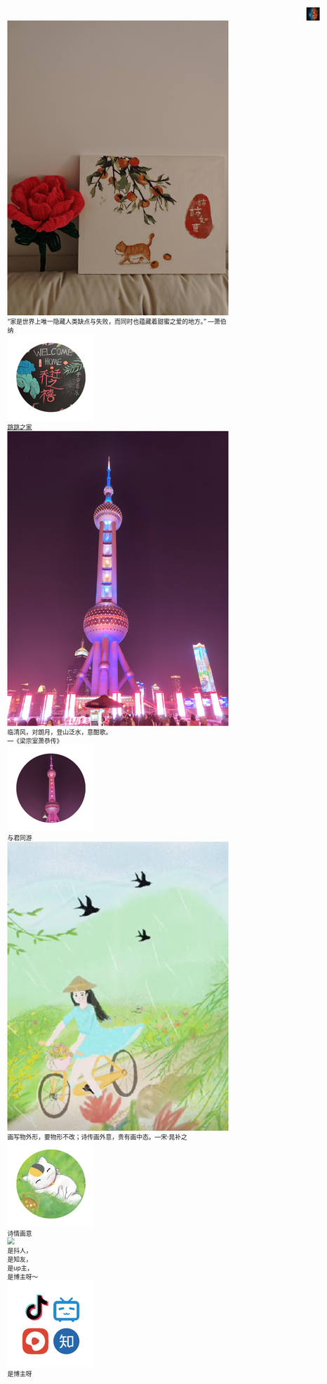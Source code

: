 <html>
<style>
    /* Application header should be static for the landing page */
    /*.md-header {
      position: initial;
    }*/
    /*.md-header {
    display: none;
}*/

    /* Remove spacing, as we cannot hide it completely */
    .md-main__inner {
      margin: 0;
    }

    /* Hide main content for now */
    .md-content {
      display: none;
    }

    /* Hide table of contents */
    @media screen and (min-width: 60em) {
      .md-sidebar--secondary {
        display: none;
      }
    }

    /* Hide navigation */
    @media screen and (min-width: 76.25em) {
      .md-sidebar--primary {
        display: none;
      }
    }

.card:hover {
	background-color:rgb(203,204,246);
}

    .card {  
        display: flex;  
        padding: 10px;  
        background-color: rgb(243,245,251);  
        border-radius: 5px;  
        box-shadow: 0 2px 5px rgba(0, 0, 0, 0.1); /* 为卡片添加阴影效果 */  
        width: calc(50% - 10px); /* 使卡片占据一半减去间距的宽度 */  
        margin-bottom: 20px; 
    }
    .card-icon{  
        margin: 30px 10px; 
        width: 60px; /* 圆的直径 */  
        height: 60px; /* 圆的直径 */  
        border-radius: 80%; /* 设置为50%来创建圆形 */  
        overflow: hidden; /* 隐藏超出容器的内容 */  
        background-color: #ffffff;
    }

    .card-icon img {  
        width:  50px;
        height: 50px;
        display: block; /* 消除图片下方的默认间距 */  
    } 

    .card-container {  
        display: flex; /* 使用Flexbox布局使卡片并排 */  
        justify-content: space-between; /* 可选：调整卡片之间的间距 */  
        gap: 30px; /* 可选：使用gap属性设置卡片之间的间距（注意：这个属性在一些旧浏览器中可能不受支持，你可以使用margin代替） */  
    }  
    .card-link {
        display: block; /* 或者使用 inline-block，取决于你的布局需求 */  
        text-decoration: none; /* 移除下划线 */  
        color: inherit; /* 继承父元素颜色，防止链接颜色影响文本颜色 */  
    } 
    .card-text {  
        flex: 1; /* 文字部分占据剩余空间 */ 
    }  
    .card-text h2 {  
        margin-left: 20px; /* 将图片在容器中垂直和水平居中 */ 
        margin-top: 20px;
        color:rgb(46,61,64);
        font-size: 16px; /* 字体大小 */  
        font-weight: bold; /* 加粗效果 */ 
    }  
    .card-text p { 
        margin-left: 20px; /* 将图片在容器中垂直和水平居中 */ 
        color:rgb(84,61,94);
        font-size: 14px; /* 字体大小 */  
    }

.myButton:hover {
	background:linear-gradient(to bottom, #e9e9e9 5%, #f9f9f9 100%);
	background-color:#e9e9e9;
}
.myButton:active {
	position:relative;
	top:1px;
}
.myButton {
  width: calc(40% - 10px);
  height: 50px;
	box-shadow:inset 0px 1px 0px 0px #ffffff;
	background-color:#ffffff;
	border-radius:10px;
	border:1px solid #dcdcdc;
	display:inline-block;
	/* font-weight:bold; */
	padding:6px 24px;
  cursor: pointer; /* 鼠标悬停时显示小手 */ 
  overflow: auto; /* 清除浮动效果 */   
}

.button-text {  
  float: left; /* 左侧控件浮动到左侧 */  
	color:rgb(52,119,141);
	font-family:Arial;
	font-size:16px;
  /* text-decoration:none; */
	text-shadow:0px 1px 0px #ffffff;
  margin-top: 8px;
}  
.button-icon {  
    width: 20px; /* 圆的直径 */  
    height:20px; /* 圆的直径 */  
    float: right; /* 右侧控件浮动到右侧 */
    margin-top: 8px;
}  

.myButton2 {
  height: 50px;
  line-height: 40px; /* 设置行高与容器高度相同 */  
	box-shadow:inset 0px 1px 0px 0px #a4e271;
	background-color:rgb(52,119,141);
	border-radius:6px;
	display:inline-block;
	cursor:pointer;
	color:#ffffff;
	font-family:Arial;
	font-size:15px;
	font-weight:bold;
	padding:6px 24px;
	/* text-decoration:none; */
	text-shadow:0px 1px 0px #528009;
}

.myButton2:hover {
	background-color:rgb(46,61,64);
}
.myButton2:active {
	position:relative;
	top:1px;
}

  .hover-box {  
    display: inline-flex;  
    flex-direction: column;  
    align-items: center;  
    justify-content: center;  
    padding: 20px; /* Adjust to your needs */  
    border: 1px solid #ccc; /* Optional border */  
    transition: background-color 0.3s ease;  
    width: calc(50% - 20px); /* 使卡片占据一半减去间距的宽度 */ 
    height: 120px;
    border-radius:10px;
  }  
  
  .hover-box:hover {  
    background-color: #f0f0f0; /* Change to your desired hover color */  
  }  
  
  .hover-box img {  
    margin-bottom: -15px; /* Adjust to your needs */  
  }  

  /* 图片样式 */  
.image-right {  
  /* margin-left:50px;*/
  margin-top:-100px; 
  position: absolute;  
  right: 5%; /* 与页面右侧有10%的间距 */  
  top: 48%; /* 可选：如果你想要图片垂直居中，可以使用transform来调整 */  
  transform: translateY(-50%); /* 可选：配合top: 50%使用，实现垂直居中 */  
  /* 其他样式，如宽度、高度等，可以根据需要添加 */  
}

/*Protocols section*/
  /*@media screen and (min-width: 992px) {*/
    .lg--mb--105 {
        margin-bottom: 105px;
    }
/*}*/

/*@media screen and (min-width: 200px) {
  .xxs--mb--45 {
      margin-bottom: 45px;
  }
}*/

*, *::before, *::after {
  box-sizing: border-box;
}

.b--double-layer {
  position: relative;
}

.b--double-layer__ft-items {
  position: relative;
  z-index: 5;
}

  .container {
      max-width: 960px;
  }

.container {
  width: 100%;
  padding-right: 60px;
  padding-left: 60px;
  margin-right: auto;
  margin-left: auto;
}

@media (max-width: 1700px) {
  .row {
      width: auto;
  }
}

.row {
  display: flex;
  flex-wrap: wrap;
  margin-right: -15px;
  margin-left: -15px;
}

@media (min-width: 576px) {
  .col-sm-12 {
      flex: 0 0 100%;
      max-width: 100%;
  }
}

.col-sm-12 {
  position: relative;
  width: 100%;
  padding-right: 15px;
  padding-left: 15px;
}

.b--font-third--color-primary {
  color: #0a2d72;
}

.b--font-third {
  font-family: "Abel", sans-serif !important;
  font-size: 50px;
  line-height: 1.09;
  letter-spacing: normal;
}

@media screen and (min-width: 992px) {
  .lg--mb--45 {
      margin-bottom: 45px;
  }
}

@media screen and (min-width: 200px) {
  .xxs--mb--15 {
      margin-bottom: 15px;
  }
}

.col-sm-12 h2 {
  margin: 0;
  font-weight: 500;
}

@media (min-width: 576px) {
  .col-sm-8 {
      flex: 0 0 66.66667%;
      max-width: 66.66667%;
  }
}

.col-sm-8 {
  position: relative;
  width: 100%;
  padding-right: 15px;
  padding-left: 15px;
}

@media screen and (min-width: 200px) {
  .xxs--mb--45 {
      margin-bottom: 45px;
  }
}

.b--font-sixth--color-third {
  color: #000000;
}

.b--font-sixth {
  font-family: "Arial", sans-serif;
  font-size: 16px;
  line-height: 1.5;
  letter-spacing: normal;
}

.col-sm-8 P {
  margin: 0;
  padding: 0;
}

@media (min-width: 992px) {
  .col-lg-3 {
      flex: 0 0 25%;
      max-width: 25%;
  }
}

.col-6, .col-lg-3 {
  position: relative;
  width: 100%;
  padding-right: 15px;
  padding-left: 15px;
}

@media screen and (min-width: 200px) {
  .xxs--mb--30 {
      margin-bottom: 30px;
  }
}

.b--card-secondary {
  display: block;
  padding-left: 15px;
  padding-right: 15px;
}

.col-lg-3 a {
  color: #007bff;
  text-decoration: none;
  outline: 0px;
  box-shadow: none;
  transition: all 0.4s ease-out;
}

.b--card-secondary__hd {
  margin-bottom: 20px;
  height: 70px;
  background-position: center;
  background-repeat: no-repeat;
  background-size: contain;
  overflow: hidden;
}

.b--card-secondary__ft:hover {
  background-color:rgb(203,204,246);
}

.b--card-secondary__ft {
  transition: all 0.3s ease-in-out;
  background: #ce1818;
  padding: 10px;
  position: relative;
}

.b--card-secondary__ft__title {
  font-size: 12px;
  color: #ffffff;
}

.b--card-secondary__ft h3 {
  margin: 0;
  font-weight: 500;
  line-height: 1.2;
  padding: 0;
}

.b--card-secondary__ft__icon {
  opacity: 0;
  transform: scale(0.6) translate(0px, -6px);
  transition: all .5s ease-in-out;
  position: absolute;
  right: 2px;
  top: 5px;
}

/*.b--card-secondary__ft__icon::before {
  color: #ffffff;
  font-size: 30px;
}

.tel-plus::before {
  content: "\EA0C";
}

.tel::before {
  display: inline-block;
  font-family: "Arial";
  font-style: normal;
  font-weight: normal;
  line-height: 1;
  -webkit-font-smoothing: antialiased;
}

*::before, *::after {
  box-sizing: border-box;
}*/

/*开发者生态*/
@media (max-width: 1170px) {
    .thriving-developer-community-wrap {
        padding-top: 88px;
    }
}

@media (max-width: 1320px) {
.thriving-developer-community-wrap {
        max-width: 1170px;
    }
}
.thriving-developer-community-wrap {
    padding-top: 108px;
}

@media (max-width: 1170px) {
.inside-new {
        padding-top: 80px;
    }
}

@media (max-width: 1320px) {
.inside-new {
        padding-left: 20px;
        padding-right: 20px;
    }
}

.inside-new {
    max-width: 1280px;
    padding: 100px 0 0;
    margin: 0 auto;
}


.thriving-developer-community-wrap .desc {
    line-height: 1.45;
}

.thriving-developer-community-wrap .desc {
    max-width: 950px;
}

.thriving-developer-community-wrap .desc {
    max-width: 1150px;
    margin: 0 auto 50px;
    font-size: 20px;
    text-align: center;
    line-height: 1.3636;
}

.intro-wrapper p {
    color: #38393a;
}

.swiper {
    position: relative;
    overflow: hidden;
}

.thriving-developer-community-number {
    padding-bottom: 80px;
}

.swiper-wrapper {
  transform: translate3d(0px,0,0);
}

.swiper-wrapper {
    position: relative;
    width: 100%;
    height: 100%;
    z-index: 1;
    display: flex;
    transition-property: transform;
    box-sizing: content-box;
}

@media (max-width: 1170px) {
  .thriving-developer-community-wrap .item {
      max-width: 288px;
  }
}

@media (max-width: 1170px) {
  .thriving-developer-community-wrap .item {
      max-width: 288px;
  }
}



.thriving-developer-community-wrap .item {
    position: relative;
    max-width: 288px;
}

@media (max-width: 1170px) {
    .thriving-developer-community-wrap .item + .item {
        margin-left: 0;
    }
}

@media (max-width: 1320px) {
    .thriving-developer-community-wrap .item + .item {
        margin-left: 20px;
    }
}

.thriving-developer-community-wrap .item + .item {
    margin-left: 39px;
}

div {
    display: block;
    unicode-bidi: isolate;
}

.swiper-slide {
    background-color: transparent;
}

.swiper-slide {
    flex-shrink: 0;
    width: 100%;
    height: 100%;
    position: relative;
    transition-property: transform;
}

.swiper-slide {
    font-size: 18px;
    display: flex;
    text-align: center;
    background: #fff;
    -webkit-box-pack: center;
    -ms-flex-pack: center;
    -webkit-justify-content: center;
    justify-content: center;
    -webkit-box-align: center;
    -ms-flex-align: center;
    -webkit-align-items: center;
    align-items: center;
}

.item .item-bg {
    width: 288px;
    height: 300px;
    border-radius: 12px;
}

.item .item-bg img {
  display: block;
  width: 100%;
  height: 100%;
}

.item .item-content {
  min-height: 145px;
  line-height: 1.45;
}

.item .item-content {
  position: absolute;
  top: 50%;
  left: 0;
  transform: translateY(-50%);
  min-height: 188px;
  font-size: 20px;
  font-family: Arial;
  color: #fff;
  padding: 0 32px;
  text-align: left;
  line-height: 1.3636;
}

.item .item-count {
    position: absolute;
    bottom: 0;
    right: 0;
    display: flex;
    align-items: center;
    transform: translateY(50%);
}

.item .item-count .item-count-img {
    transform: translateX(50%);
    border-radius: 50%;
    box-shadow: 0px 3px 12px 1px rgba(0,0,0,0.16);
}

.item .item-count img {
  display: block;
  width: 92px;
  height: auto;
}

.item .item-count .item-count-text {
    font-weight: bold !important;
}

.item .item-count .item-count-text {
    border-radius: 12px 0 12px 12px;
    box-shadow: 0px 3px 12px 1px rgba(0,0,0,0.16);
    font-size: 28px;
    font-family: Arial;
    display: flex;
    justify-content: center;
    align-items: center;
    width: 187px;
    height: 68px;
    padding-left: calc(92px / 2);
    background-color: #fff;
    box-sizing: border-box;
}

.font-weight-normal {
  font-weight: normal !important;
}

.item:nth-child(2) .item-bg {
  background-color: #4CC5E0;
}

.item:not(:first-child) .item-content {
  padding-right: 50px;
}

.item:nth-child(3) .item-content {
  padding-right: 50px;
}

.item:nth-child(4) .item-bg {
  background-color: #EB524A;
}

.item:nth-child(4) .item-content {
  padding-left: 55px;
}

.blank {
  background-color: transparent; /* 设置背景色为透明 */
  border: none; /* 移除边框 */
  padding: 0; /* 内边距设置为0 */
  margin: 0; /* 外边距设置为0 */
  overflow: hidden; /* 确保section里的内容不会溢出 */
}

.blank::before {
  content: ''; /* 使用伪元素生成内容 */
  display: block; /* 伪元素设置为块级元素 */
  width: 100%; /* 宽度设置为100% */
  height: 1000px; /* 高度设置为100% */
  background-color: inherit; /* 背景色继承自section */
}

/*烟花*/
#music-image {
			animation: rotateArround 3.5s linear 3s infinite alternate;
			-webkit-animation: rotateArround 3.5s linear 3s infinite alternate;
			-moz-animation: rotateArround 3.5s linear 3s infinite;
			-ms-animation: rotateArround 3.5s linear 3s infinite;
			-o-animation: rotateArround 3.5s linear 3s infinite;
		}

		@keyframes rotateArround {
			from {
				transform: rotateZ(0deg);
			}

			to {
				transform: rotateZ(360deg);
			}
		}

		@-webkit-keyframes rotateArround {
			from {
				-webkit-transform: rotate(0deg);
			}

			to {
				-webkit-transform: rotate(360deg);
			}
		}

		@-moz-keyframes rotateArround {
			from {
				-moz-transform: rotate(0deg);
			}

			to {
				-moz-transform: rotate(360deg);
			}
		}

		@-ms-keyframes rotateArround {
			from {
				-ms-transform: rotate(0deg);
			}

			to {
				-ms-transform: rotate(360deg);
			}
		}

		@-o-keyframes rotateArround {
			from {
				-o-transform: rotate(0deg);
			}

			to {
				-o-transform: rotate(360deg);
			}
		}

  </style>
  
  <script>
  window.addEventListener('load', async () => {
    var script = document.createElement('script'); 
    var firstScript = this.document.getElementsByTagName('script')[0];
    script.type = 'text/javascript';
    script.async = true;
    script.src = '../../sw-register.js?v=' + Date.now() // 确保每次加载到最新的 serviceWorker
    firstScript.parentNode.insertBefore(script, firstScript)
  })

  if('serviceWorker' in navigator){
    navigator.serviceWorker.oncontrollerchange = function(event) {
      // alert("页面已更新");
      console.log("页面已更新0");
    }
  }
</script>
    
  <!-- Hero for landing page -->
  <!--<section class="mdx-container" >
    <div class="md-grid md-typeset" >
      <div class="mdx-hero" >
        <div class="mdx-hero__image ">
          <img src="res/pic/test2.png" width="75%" height="75%" class="image-right" draggable="false">
        </div>
        <div class="mdx-hero__content" style="margin-top: 20px;">
          <h1>泰凌微电子文档网站</h1>
          <p>欢迎使用泰凌微电子文档网站</p>
          <a href="{{'software/'}}" title="软件相关" class="md-button">软件相关</a>
          <a href="{{'hardware/'}}" title="硬件相关" class="md-button">硬件相关</a>
          <a href="{{'application_note/'}}" title="应用指南" class="md-button">应用指南</a>
          <a href="{{'pcn/'}}" title="产品变更" class="md-button">产品变更</a>
          <a href="{{'openplatform/'}}" title="开源套件" class="md-button">开源套件</a>
          <a href="https://forum.telink-semi.cn/" target="_blank" title="技术论坛" class="md-button">技术论坛</a>

          <br/><br/><br/>
          <div>
            <h1>其他链接</h1>
            <a href="{{'https://www.telink-semi.cn/'}}" target="_blank"  title="公司官网" class="md-button">泰凌官网</a>
            <a href="{{'https://shop321349797.taobao.com/?spm=a1z10.1-c.0.0.28fe4a1c8vuESJ'}}" target="_blank"  title="在线购买" class="md-button">在线购买</a>
          </div>
        </div>
      </div>
   
      <div style="width: 50%;margin: -100px auto 0 auto;">
      <div class="card-container">  
        <div class="card">  
          <img src="res/icons/icon_01.png" alt="图标描述" class="card-icon">
          <div class="card-text">  
            <a href="{{'software/'}}" class="card-link">
              <h2>软件相关</h2>  
              <p>卡片的内容卡片的内容卡片的内容</p>
            </a>
          </div> 
        </div> 

        <div class="card">  
          <img src="res/icons/icon_02.png" alt="图标描述" class="card-icon">
          <div class="card-text">  
            <a href="{{'hardware/'}}" class="card-link">
              <h2>硬件相关</h2>  
              <p>卡片的内容卡片的内容卡片的内容</p>
            </a>
          </div> 
        </div> 
      </div>
 
      <div class="card-container">  
        
        <div class="card">  
          <img src="res/icons/icon_03.png" alt="图标描述" class="card-icon">
          <div class="card-text">  
            <a href="{{'openplatform/'}}" class="card-link">
              <h2>开源套件</h2>  
              <p>卡片的内容卡片的内容卡片的内容</p>
            </a>
          </div>
        </div> 

        <div class="card">  
          <img src="res/icons/icon_04.png" alt="图标描述" class="card-icon">
          <div class="card-text">  
            <a href="https://debug.telink-semi.cn/bbs/"  class="card-link">
              <h2>技术论坛</h2>  
              <p>卡片的内容卡片的内容卡片的内容</p>
            </a>
          </div> 
        </div> 
      </div>

      </div>

      <div class="card-container">  
        <div class="card">  
          <img src="res/icons/icon_01.png" alt="图标描述" class="card-icon">
          <div class="card-text">  
            <a href="{{'software/'}}" class="card-link">
              <h2>软件相关</h2>  
              <p>卡片的内容卡片的内容卡片的内容</p>
            </a>
          </div> 
        </div> 
        <div class="card">  
          <img src="res/icons/icon_02.png" alt="图标描述" class="card-icon">
          <div class="card-text">  
            <a href="{{'hardware/'}}" class="card-link">
              <h2>硬件相关</h2>  
              <p>卡片的内容卡片的内容卡片的内容</p>
            </a>
          </div> 
        </div> 
        <div class="card">  
          <img src="res/icons/icon_03.png" alt="图标描述" class="card-icon">
          <div class="card-text">  
            <a href="{{'openplatform/'}}" class="card-link">
              <h2>开源套件</h2>  
              <p>卡片的内容卡片的内容卡片的内容</p>
            </a>
          </div> 
        </div> 
      </div>

      <div class="card-container">  
        <div class="card">  
          <img src="res/icons/icon_01.png" alt="图标描述" class="card-icon">
          <div class="card-text">  
            <a href="{{'software/'}}" class="card-link">
              <h2>软件相关</h2>  
              <p>卡片的内容卡片的内容卡片的内容</p>
            </a>
          </div> 
        </div> 

        <div class="card">  
          <img src="res/icons/icon_02.png" alt="图标描述" class="card-icon">
          <div class="card-text">  
            <a href="{{'hardware/'}}" class="card-link">
              <h2>硬件相关</h2>  
              <p>卡片的内容卡片的内容卡片的内容</p>
            </a>
          </div> 
        </div> 

        <div class="card">  
          <img src="res/icons/icon_03.png" alt="图标描述" class="card-icon">
          <div class="card-text">  
            <a href="{{'openplatform/'}}" class="card-link">
              <h2>开源套件</h2>  
              <p>卡片的内容卡片的内容卡片的内容</p>
            </a>
          </div> 
        </div> 

        <div class="card">  
          <img src="res/icons/icon_04.png" alt="图标描述" class="card-icon">
          <div class="card-text">  
            <a href="https://debug.telink-semi.cn/bbs/"  class="card-link">
              <h2>技术论坛</h2>  
              <p>卡片的内容卡片的内容卡片的内容</p>
            </a>
          </div> 
        </div> 
      </div>

    </div>
  </section>-->
  <section id="section1">
    <body>
      <audio id="music" style="display: none" class="musicControl" autoplay="autoplay" loop="loop" preload="auto"
        controls="controls" src="res/javascripts/music.MP3"></audio>
      <img id="music-image" style="position:fixed;z-index: 999;height:30px;right: 20px;top: 20px;" src="res/pic/cc.jpg"
        alt="" />
    </body>
    <script src='res/javascripts/gameCanvas-4.0.js'></script>
    <script src="res/javascripts/yanhua.js"></script>
    <script>
      let musicImage = document.getElementById('music-image');
      let is = 1;
      musicImage.addEventListener('click', () => {
        let music = document.getElementById('music');
        if (is === 0) {
          is = 1;
          musicImage.src = 'res/pic/cd.jpg';
          music.play();
        } else {
          is = 0;
          musicImage.src = 'res/pic/ca.jpg';
          music.pause();
        }
      });
      if (typeof WeixinJSBridge == "undefined") {
        document.addEventListener('WeixinJSBridgeReady', function() {
          document.getElementById('music').play();
        }, false);
      } else {
        WeixinJSBridge.invoke("getNetworkType", {}, function() {
          document.getElementById('music').play();
        });
      }
      let play = document.addEventListener('touchstart', function() {
        let music = document.getElementById('music');
        music.muted = false;
        musicImage.src = 'res/pic/cd.jpg';
        document.removeEventListener('touchstart', play);
      });
    </script>
  </section>


  <!--<section>
    <h1 style="text-align: center; font-size: 28px; font-weight: bold; color:rgb(46,61,64);"> 常见问题 </h1>
    <p style="text-align: center;  font-size: 15px; color:rgb(84,61,94);">在文档中查找常见问题的答案</p>

    <div style="text-align: center;">
      <a href="{{'openplatform/telink_script/#_1/'}}" class="myButton"> 
         <span class="button-text"> telink script tool工具介绍 </span>
         <img src="res/icons/arrow-right.png" alt="图标描述" class="button-icon">
      </a>
    </div>
    <div style="text-align: center;">
      <a href="openplatform/" class="myButton"> 
         <span class="button-text"> 泰凌开套件介绍 </span>
         <img src="res/icons/arrow-right.png" alt="图标描述" class="button-icon">
      </a>
    </div>
    <div style="text-align: center;">
      <a href="openplatform/Mars/" class="myButton"> 
         <span class="button-text"> Mars套件介绍 </span>
         <img src="res/icons/arrow-right.png" alt="图标描述" class="button-icon">
      </a>
    </div>
    <div style="text-align: center;">
      <a href="openplatform/Mini_Burning_EVK/" class="myButton"> 
         <span class="button-text"> 离线下载器介绍 </span>
         <img src="res/icons/arrow-right.png" alt="图标描述" class="button-icon">
      </a>
    </div>
  </section>-->

  <!-- Protocols section -->
<!--<section class="lg--mb--105 xxs--mb--45">
  <div class="blank"></div>
  <div class="b--double-layer">
    <div class="b--double-layer__ft-items">
      <div class="container">
        <div class="row">
          <div class="col-sm-12">
            <h2 class="b--font-third b--font-third--color-primary lg--mb--45 xxs--mb--15" style="margin: 50px 0;">物联网协议</h2>
          </div>
        </div>
        <div class="row">
          <div class="col-sm-8 lg--mb--45 xxs--mb--45">
                        <p class="b--font-sixth b--font-sixth--color-third">
              泰凌致力于物联网芯片的开发。不仅仅是传统意义上的物联网，而是更高层面上的万物互联。我们的芯片高性能，高性价比， 助力不同领域的客户，推出多种富有创造性，性能强大，使用方便的产品。我们的芯片解决方案完美平衡了系统成本和性能，帮助物联网客户用最高效率实现最佳功能，在市场竞争中占得先机。我们支持多种协议， 助力客户推出具有市场前瞻性的产品。            </p>
          </div>
        </div>
        <div class="row">
            <div class="col-lg-3 col-6 xxs--mb--30">
                <a class="b--card-secondary" href="/protocols/bluetooth-classic">
                  <div class="b--card-secondary__hd lazy" data-bg="url(res/pic/Bluetooth-Combination-Mark.svg)" style="background-image: url(&quot;res/pic/Bluetooth-Combination-Mark.svg&quot;);">
                  </div>
                  <div class="b--card-secondary__ft">
                    <h3 class="b--card-secondary__ft__title">经典蓝牙</h3>
                    <i class="tel tel-plus b--card-secondary__ft__icon"></i>
                  </div>
                </a>
              </div>
            <div class="col-lg-3 col-6 xxs--mb--30">
                <a class="b--card-secondary" href="/protocols/bluetooth-low-energy">
                  <div class="b--card-secondary__hd lazy" data-bg="url(res/pic/Bluetooth-Combination-Mark.svg)" style="background-image: url(&quot;res/pic/Bluetooth-Combination-Mark.svg&quot;);">
                  </div>
                  <div class="b--card-secondary__ft">
                    <h3 class="b--card-secondary__ft__title">蓝牙低功耗</h3>
                    <i class="tel tel-plus b--card-secondary__ft__icon"></i>
                  </div>
                </a>
              </div>
            <div class="col-lg-3 col-6 xxs--mb--30">
                <a class="b--card-secondary" href="/protocols/bluetooth-mesh">
                  <div class="b--card-secondary__hd lazy" data-bg="url(res/pic/mesh.png)" style="background-image: url(&quot;res/pic/mesh.png&quot;);">
                  </div>
                  <div class="b--card-secondary__ft">
                    <h3 class="b--card-secondary__ft__title">蓝牙Mesh</h3>
                    <i class="tel tel-plus b--card-secondary__ft__icon"></i>
                  </div>
                </a>
              </div>
            <div class="col-lg-3 col-6 xxs--mb--30">
                <a class="b--card-secondary" href="/protocols/Zigbee">
                  <div class="b--card-secondary__hd lazy" data-bg="url(res/pic/zigbee.png)" style="background-image: url(&quot;res/pic/zigbee.png&quot;);">
                  </div>
                  <div class="b--card-secondary__ft">
                    <h3 class="b--card-secondary__ft__title">Zigbee</h3>
                    <i class="tel tel-plus b--card-secondary__ft__icon"></i>
                  </div>
                </a>
              </div>
            <div class="col-lg-3 col-6 xxs--mb--30">
                <a class="b--card-secondary" href="/protocols/matter-2">
                  <div class="b--card-secondary__hd lazy" data-bg="url(res/pic/Matter.png)" style="background-image: url(&quot;res/pic/Matter.png&quot;);">
                  </div>
                  <div class="b--card-secondary__ft">
                    <h3 class="b--card-secondary__ft__title">Matter</h3>
                    <i class="tel tel-plus b--card-secondary__ft__icon"></i>
                  </div>
                </a>
              </div>
            <div class="col-lg-3 col-6 xxs--mb--30">
                <a class="b--card-secondary" href="/protocols/thread">
                  <div class="b--card-secondary__hd lazy" data-bg="url(res/pic/thread.png)" style="background-image: url(&quot;res/pic/thread.png&quot;);">
                  </div>
                  <div class="b--card-secondary__ft">
                    <h3 class="b--card-secondary__ft__title">Thread</h3>
                    <i class="tel tel-plus b--card-secondary__ft__icon"></i>
                  </div>
                </a>
              </div>
            <div class="col-lg-3 col-6 xxs--mb--30">
                <a class="b--card-secondary" href="/protocols/2-4ghz">
                  <div class="b--card-secondary__hd lazy" data-bg="url(res/pic/2.4GHz.png)" style="background-image: url(&quot;res/pic/2.4GHz.png&quot;);">
                  </div>
                  <div class="b--card-secondary__ft">
                    <h3 class="b--card-secondary__ft__title">2.4GHz</h3>
                    <i class="tel tel-plus b--card-secondary__ft__icon"></i>
                  </div>
                </a>
              </div>
            <div class="col-lg-3 col-6 xxs--mb--30">
                <a class="b--card-secondary" href="/protocols/ecosystem-platform">
                  <div class="b--card-secondary__hd lazy" data-bg="url(res/pic/HomeKit.png)" style="background-image: url(&quot;res/pic/HomeKit.png&quot;);">
                  </div>
                  <div class="b--card-secondary__ft">
                    <h3 class="b--card-secondary__ft__title">生态系统平台</h3>
                    <i class="tel tel-plus b--card-secondary__ft__icon"></i>
                  </div>
                </a>
              </div>
            </div>
      </div>
    </div>
  </div>
</section>-->

  <section id="section2">
    <div class="blank"></div>
    <div id="thriving-developer-community" class="inside-new thriving-developer-community-wrap">
      <!--<h1 style="margin-bottom:20px; font-size: 40px; text-align:center; line-height: 1; margin: 0 0 50px; font-weight:bold; font-family:Arial;">繁荣的开发者生态</h1>
      <p class="desc">
      我们构建了一个活跃的全球开发者社群，致力于向社会贡献商业实践、工具、文档、写作和想法，提供技术支持，开展项目合作。
      </p>-->
      <div class="swiper thriving-developer-community-number">
        <div class="swiper-wrapper" style="transform: translate3d(0px, 0px, 0px); transition-duration: 0ms;">
          <div class="item swiper-slide">
            <div class="item-bg">
              <img src="res/pic/ttzjbg.jpg" style="border: 0;">
            </div>
            <div class="item-content">
              “家是世界上唯一隐藏人类缺点与失败，而同时也蕴藏着甜蜜之爱的地方。”  —萧伯纳
            </div>
            <div class="item-count">
              <div class="item-count-img">
                <img src="res/pic/ttzj.png">
              </div>
              <div class="item-count-text"><span class="font-weight-normal"><a href="https://www.zhihu.com/people/zhi-yi-73-45">跳跳之家</a></span></div>
            </div>
          </div>
          <div class="item swiper-slide">
            <div class="item-bg">
              <img src="res/pic/yjtybg.jpg" style="border: 0;">
            </div>
            <div class="item-content">
              临清风，对朗月，登山泛水，意酣歌。<br>—《梁宗室萧恭传》
            </div>
            <div class="item-count">
              <div class="item-count-img">
                <img src="res/pic/yjty.png">
              </div>
              <div class="item-count-text"><span class="font-weight-normal">与君同游</span></div>
            </div>
          </div>
          <div class="item swiper-slide">
            <div class="item-bg">
              <img src="res/pic/sqhybg.png">
            </div>
            <div class="item-content">
              画写物外形，要物形不改；诗传画外意，贵有画中态。—宋·晁补之
            </div>
            <div class="item-count">
              <div class="item-count-img">
                <img src="res/pic/sqhy.png">
              </div>
              <div class="item-count-text"><span class="font-weight-normal">诗情画意</span></div>
            </div>
          </div>
          <div class="item swiper-slide">
            <div class="item-bg">
              <img src="res/pic/sbzybg.png">
            </div>
            <div class="item-content">
              是抖人，<br>是知友，<br>是up主，<br>是博主呀～
            </div>
            <div class="item-count">
              <div class="item-count-img">
                <img src="res/pic/sbzy.png">
              </div>
              <div class="item-count-text"><span class="font-weight-normal">是博主呀</span></div>
            </div>
          </div>
        </div>
      <span class="swiper-notification" aria-live="assertive" aria-atomic="true"></span></div>
    </div>
  </section>
  </html>

  
